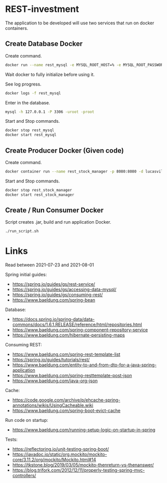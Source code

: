 # REST-investment

The application to be developed will use two services that run on docker containers.

## Create Database Docker

Create command.

```sh
docker run --name rest_mysql -e MYSQL_ROOT_HOST=% -e MYSQL_ROOT_PASSWORD=root -e MYSQL_DATABASE=bootdb -p 3306:3306 -p 33060:33060 -d mysql:8
```
Wait docker to fully initialize before using it.

See log progress.
```sh
docker logs -f rest_mysql
```

Enter in the database.
```sh
mysql -h 127.0.0.1 -P 3306 -uroot -proot
```

Start and Stop commands.
```sh
docker stop rest_mysql
docker start rest_mysql
```

## Create Producer Docker (Given code)

Create command.

```sh
docker container run --name rest_stock_manager -p 8080:8080 -d lucasvilela/stock-manager
```

Start and Stop commands.

```sh
docker stop rest_stock_manager
docker start rest_stock_manager
```

## Create / Run Consumer Docker

Script creates .jar, build and run application Docker.
```sh
./run_script.sh
```

# Links
Read between 2021-07-23 and 2021-08-01

Spring initial guides:
- https://spring.io/guides/gs/rest-service/
- https://spring.io/guides/gs/accessing-data-mysql/
- https://spring.io/guides/gs/consuming-rest/
- https://www.baeldung.com/spring-bean


Database:
- https://docs.spring.io/spring-data/data-commons/docs/1.6.1.RELEASE/reference/html/repositories.html
- https://www.baeldung.com/spring-component-repository-service
- https://www.baeldung.com/hibernate-persisting-maps


Consuming REST:
- https://www.baeldung.com/spring-rest-template-list
- https://spring.io/guides/tutorials/rest/
- https://www.baeldung.com/entity-to-and-from-dto-for-a-java-spring-application
- https://www.baeldung.com/spring-resttemplate-post-json
- https://www.baeldung.com/java-org-json


Cache:
- https://code.google.com/archive/p/ehcache-spring-annotations/wikis/UsingCacheable.wiki
- https://www.baeldung.com/spring-boot-evict-cache


Run code on startup:
- https://www.baeldung.com/running-setup-logic-on-startup-in-spring


Tests:
- https://reflectoring.io/unit-testing-spring-boot/
- https://javadoc.io/static/org.mockito/mockito-core/3.11.2/org/mockito/Mockito.html#14
- https://tkstone.blog/2019/03/05/mockito-thenreturn-vs-thenanswer/
- https://blog.trifork.com/2012/12/11/properly-testing-spring-mvc-controllers/